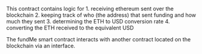 This contract contains logic for 
    1. receiving ethereum sent over the blockchain
    2. keeping track of who (the address) that sent funding and how much they sent
    3. determining the ETH to USD conversion rate
    4. converting the ETH received to the equivalent USD

The fundMe smart contract interacts with another contract located on the blockchain via an interface.